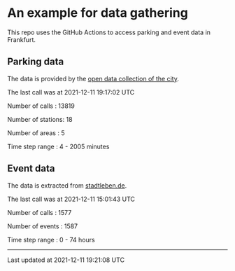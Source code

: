 # An example for data gathering

This repo uses the GitHub Actions to access parking and event data in Frankfurt.

## Parking data
The data is provided by the [open data collection of the city](https://www.offenedaten.frankfurt.de/).

The last call was at 2021-12-11 19:17:02 UTC

Number of calls   : 13819

Number of stations:    18

Number of areas   :     5

Time step range   :     4 -  2005 minutes


## Event data
The data is extracted from [stadtleben.de](https://stadtleben.de/frankfurt/).

The last call was at 2021-12-11 15:01:43 UTC

Number of calls   : 1577

Number of events  : 1587

Time step range   :    0 -   74 hours


----

Last updated at 2021-12-11 19:21:08 UTC
